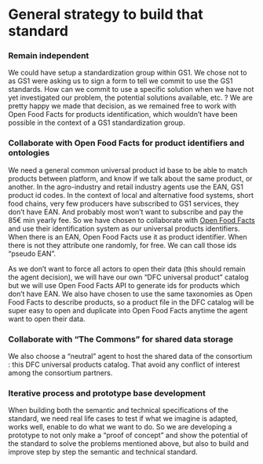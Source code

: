 # General strategy to build that standard

### Remain independent

We could have setup a standardization group within GS1. We chose not to as GS1 were asking us to sign a form to tell we commit to use the GS1 standards. How can we commit to use a specific solution when we have not yet investigated our problem, the potential solutions available, etc. ? We are pretty happy we made that decision, as we remained free to work with Open Food Facts for products identification, which wouldn’t have been possible in the context of a GS1 standardization group.

### Collaborate with Open Food Facts for product identifiers and ontologies

We need a general common universal product id base to be able to match products between platform, and know if we talk about the same product, or another. In the agro-industry and retail industry agents use the EAN, GS1 product id codes. In the context of local and alternative food systems, short food chains, very few producers have subscribed to GS1 services, they don’t have EAN. And probably most won’t want to subscribe and pay the 85€ min yearly fee. So we have chosen to collaborate with [Open Food Facts](https://world.openfoodfacts.org/who-we-are) and use their identification system as our universal products identifiers. When there is an EAN, Open Food Facts use it as product identifier. When there is not they attribute one randomly, for free. We can call those ids “pseudo EAN”.

As we don’t want to force all actors to open their data \(this should remain the agent decision\), we will have our own “DFC universal product” catalog but we will use Open Food Facts API to generate ids for products which don’t have EAN. We also have chosen to use the same taxonomies as Open Food Facts to describe products, so a product file in the DFC catalog will be super easy to open and duplicate into Open Food Facts anytime the agent want to open their data.

### Collaborate with “The Commons” for shared data storage

We also choose a “neutral” agent to host the shared data of the consortium : this DFC universal products catalog. That avoid any conflict of interest among the consortium partners.

### Iterative process and prototype base development

When building both the semantic and technical specifications of the standard, we need real life cases to test if what we imagine is adapted, works well, enable to do what we want to do. So we are developing a prototype to not only make a “proof of concept” and show the potential of the standard to solve the problems mentioned above, but also to build and improve step by step the semantic and technical standard.

